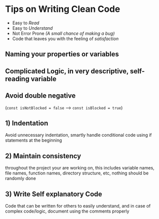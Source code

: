# Tips on Writing Clean Code
- Easy to _Read_
- Easy to _Understand_
- Not Error Prone _(A small chance of making a bug)_
- Code that leaves you with the feeling of _satisfaction_

## Naming your properties or variables

## Complicated Logic, in very descriptive, self-reading variable

##  Avoid double negative 

(`const isNotBlocked = false` --> `const isBlocked = true`)

## 1) Indentation

Avoid unnecessary indentation, smartly handle conditional code using if statements at the beginning

## 2) Maintain consistency 

throughout the project your are working on, this includes variable names, file names, function names, directory structure, etc, nothing should be randomly done

## 3) Write Self explanatory Code 
Code that can be written for others to easily understand, and in case of complex code/logic, document using the comments properly

